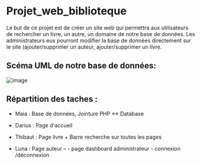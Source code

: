 # Projet_web_biblioteque

Le but de ce projet est de créer un site web qui permettra aux utilisateurs de rechercher un livre, un autre, un domaine de notre base de données. Les administrateurs eux pourront modifier la base de données directement sur le site (ajouter/supprimer un auteur, ajouter/supprimer un livre.

## Scéma UML de notre base de données:

![image](https://github.com/LunaGrandjean/Projet_web_biblioteque/assets/125506491/a72d6117-f33e-4391-b6e5-e652c0503cc6)

## Répartition des taches : 
* Maia : Base de données, Jointure PHP <-> Database​

* Darius : Page d'accueil​

* Thibaut : Page livre + Barre recherche sur toutes les pages​

* Luna : Page auteur – - page dashboard administrateur - connexion /déconnexion​ 
